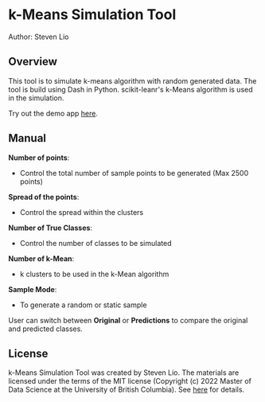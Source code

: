 # k-Means Simulation Tool

Author: Steven Lio

Overview
--------

This tool is to simulate k-means algorithm with random generated data. The tool is build using Dash in Python.
scikit-leanr's k-Means algorithm is used in the simulation.

Try out the demo app [here](https://dsci532-2022-ia1-k-means.herokuapp.com/).

Manual
------

**Number of points**: 
-	Control the total number of sample points to be generated (Max 2500 points)

**Spread of the points**: 
-	Control the spread within the clusters

**Number of True Classes**: 
-	Control the number of classes to be simulated

**Number of k-Mean**:
-	k clusters to be used in the k-Mean algorithm

**Sample Mode**:
-	To generate a random or static sample

User can switch between **Original** or **Predictions** to compare the original and predicted classes.

License
-------
k-Means Simulation Tool was created by Steven Lio. The materials are licensed under the terms of the MIT license (Copyright (c) 2022 Master of Data Science at the University of British Columbia). See [here](https://github.com/stevenlio88/kmean_simulation/blob/main/LICENSE) for details.